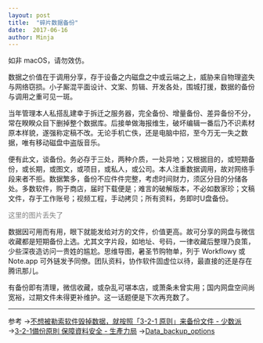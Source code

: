 ```yaml
---
layout: post
title:  "碎片数据备份"
date:  2017-06-16
author: Minja
---
```


如非 macOS，请勿效仿。

数据之价值在于调用分享，存于设备之内磁盘之中或云端之上，威胁来自物理盗失与网络窃损。小子厮混平面设计、文案、剪辑、开发各处，围城打援，数据的备份与调用之重可见一斑。

当年管理本人私搭乱建幸于拆迁之服务器，完全备份、增量备份、差异备份不分，常在睽睽众目下删掉整个数据库。后接单做海报维生，破坏编辑一番后乃不识素材原本样貌，遂强称定稿不改。无论手机亡佚，还是电脑中招，至今万无一失之数据，唯有移动磁盘中盗版音乐。

便有此文，谈备份。务必存于三处，两种介质，一处异地；又根据目的，或短期备份，或长期，或图文，或项目，或私人，或公司。本人注重数据调用，故对网络手段来者不拒。数据繁多，备份不应件件完整，考虑时间财力，须区分目的分储各处。多数软件，购于商店，届时下载便是；难言的破解版本，不必如数家珍；文稿文件，存于工作账号；视频工程，手动拷贝；所有资料，务即时U盘备份。

<font color="grey">这里的图片丢失了</font>

数据因可用而有用，眼下就能发给对方的文件，价值更高。故可分享的网盘与微信收藏都是短期备份上选。尤其文字片段，如地址、号码，一律收藏后整理乃良策，少些深夜造访问一贵姓的尴尬。思维导图，暑圣节购物单，列于 Workflowy 或 Note.app 可外链发予同僚。团队资料，协作软件固虚位以待，最直接的还是存在腾讯那儿。

有备份即有清理，微信收藏，或杂乱可堪本店，或萧条未曾实用；国内网盘空间尚宽裕，过期文件未得更补维护。这一话题便是下次再充数了。

****

参考
→[不想被勒索软件毁掉数据，就按照「3-2-1 原则」来备份文件 - 少数派](https://sspai.com/post/39591)
→[3-2-1備份原則 保障資料安全 - 生產力局](https://www.hkpc.org/zh-HK/corporate-info/media-centre/media-focus/203-corp-info/media-focus/6606-3-2-1-backup)
→[Data_backup_options](https://www.us-cert.gov/sites/default/files/publications/data_backup_options.pdf)
